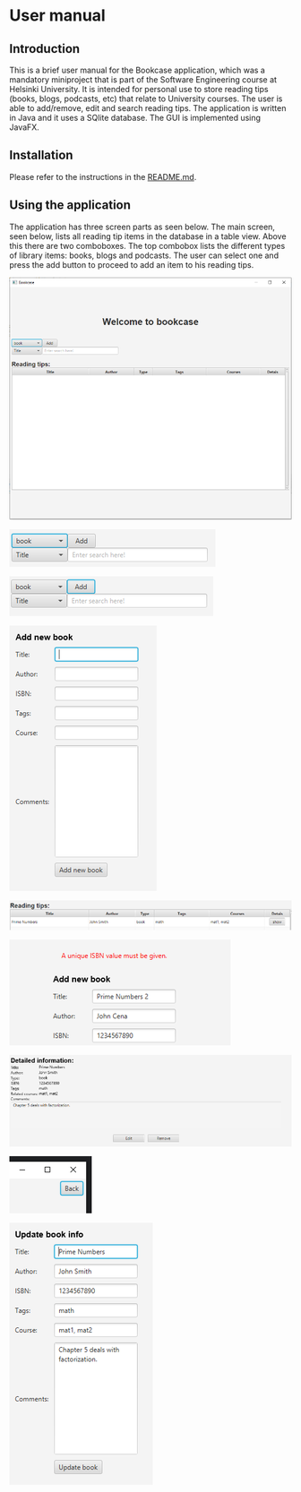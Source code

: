 # User manual

## Introduction

This is a brief user manual for the Bookcase application, which was a mandatory miniproject that is part of the Software Engineering course at Helsinki University. It is intended for personal use to store reading tips (books, blogs, podcasts, etc) that relate to University courses. The user is able to add/remove, edit and search reading tips. The application is written in Java and it uses a SQlite database. The GUI is implemented using JavaFX.

## Installation

Please refer to the instructions in the [README.md](https://github.com/nothros/ohtu-miniprojekti2021/blob/main/README.md).

## Using the application

The application has three screen parts as seen below. The main screen, seen below, lists all reading tip items in the database in a table view. Above this there are two comboboxes. The top combobox lists the different types of library items: books, blogs and podcasts. The user can select one and press the add button to proceed to add an item to his reading tips.

![1.png](https://github.com/Ozath/dummy/blob/main/img/1.PNG)

![1.png](https://github.com/Ozath/dummy/blob/main/img/2.PNG)

![1.png](https://github.com/Ozath/dummy/blob/main/img/3.PNG)

![1.png](https://github.com/Ozath/dummy/blob/main/img/4.PNG)

![1.png](https://github.com/Ozath/dummy/blob/main/img/5.PNG)

![1.png](https://github.com/Ozath/dummy/blob/main/img/6.PNG)

![1.png](https://github.com/Ozath/dummy/blob/main/img/7.PNG)

![1.png](https://github.com/Ozath/dummy/blob/main/img/8.PNG)

![1.png](https://github.com/Ozath/dummy/blob/main/img/9.PNG)
